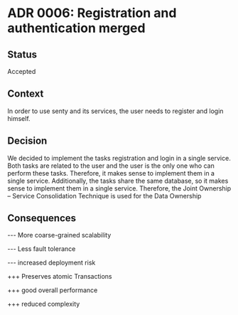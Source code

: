 # ADR 0006: Registration and authentication merged

## Status

Accepted

## Context

In order to use senty and its services, the user needs to register and login himself.

## Decision

We decided to implement the tasks registration and login in a single service. 
Both tasks are related to the user and the user is the only one who can perform these tasks. Therefore, it makes sense to implement them in a single service.
Additionally, the tasks share the same database, so it makes sense to implement them in a single service.
Therefore, the Joint Ownership – Service Consolidation Technique is used for the Data Ownership


## Consequences

--- More coarse-grained scalability

--- Less fault tolerance

--- increased deployment risk

+++ Preserves atomic Transactions

+++ good overall performance

+++ reduced complexity
